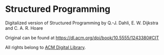 # Structured Programming

Digitalized version of Structured Programming by Q.-J. Dahli, E. W. Dijkstra and C. A. R. Hoare



Original can be found at https://dl.acm.org/doi/book/10.5555/1243380#CIT

All rights belong to [ACM Digital Library](https://dl.acm.org/about).


